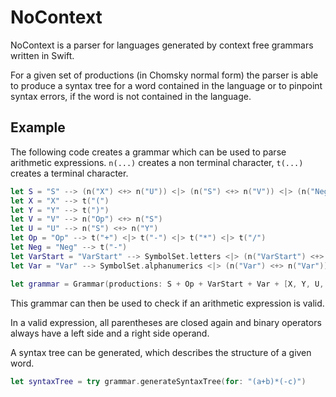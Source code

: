 # NoContext 

NoContext is a parser for languages generated by context free grammars written in Swift.

For a given set of productions (in Chomsky normal form) the parser is able to 
produce a syntax tree for a word contained in the language
or to pinpoint syntax errors, if the word is not contained in the language.

## Example

The following code creates a grammar which can be used to parse arithmetic expressions.
`n(...)` creates a non terminal character, `t(...)` creates a terminal character.

```swift
let S = "S" --> (n("X") <+> n("U")) <|> (n("S") <+> n("V")) <|> (n("Neg") <+> n("S")) <|> SymbolSet.letters <|> (n("VarStart") <+> n("Var"))
let X = "X" --> t("(")
let Y = "Y" --> t(")")
let V = "V" --> n("Op") <+> n("S")
let U = "U" --> n("S") <+> n("Y")
let Op = "Op" --> t("+") <|> t("-") <|> t("*") <|> t("/")
let Neg = "Neg" --> t("-")
let VarStart = "VarStart" --> SymbolSet.letters <|> (n("VarStart") <+> n("Var"))
let Var = "Var" --> SymbolSet.alphanumerics <|> (n("Var") <+> n("Var"))

let grammar = Grammar(productions: S + Op + VarStart + Var + [X, Y, U, V, Neg], start: "S")
```

This grammar can then be used to check if an arithmetic expression is valid.

In a valid expression, all parentheses are closed again and 
binary operators always have a left side and a right side operand.

 A syntax tree can be generated, which describes the structure of a given word.

 ```swift
 let syntaxTree = try grammar.generateSyntaxTree(for: "(a+b)*(-c)")
 ```

	
